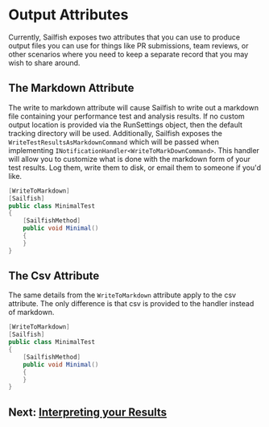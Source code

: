 # Output Attributes

Currently, Sailfish exposes two attributes that you can use to produce output files you can use for things like PR submissions, team reviews, or other scenarios where you need to keep a separate record that you may wish to share around.

## The Markdown Attribute

The write to markdown attribute will cause Sailfish to write out a markdown file containing your performance test and analysis results. If no custom output location is provided via the RunSettings object, then the default tracking directory will be used. Additionally, Sailfish exposes the `WriteTestResultsAsMarkdownCommand` which will be passed when implementing `INotificationHandler<WriteToMarkDownCommand>`. This handler will allow you to customize what is done with the markdown form of your test results. Log them, write them to disk, or email them to someone if you'd like.

```csharp
[WriteToMarkdown]
[Sailfish]
public class MinimalTest
{
    [SailfishMethod]
    public void Minimal()
    {
    }
}
```

## The Csv Attribute

The same details from the `WriteToMarkdown` attribute apply to the csv attribute. The only difference is that csv is provided to the handler instead of markdown.

```csharp
[WriteToMarkdown]
[Sailfish]
public class MinimalTest
{
    [SailfishMethod]
    public void Minimal()
    {
    }
}
```

## Next: [Interpreting your Results](../9/interpreting-your-results.md)
